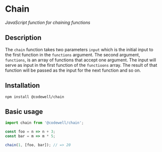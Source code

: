# Chain
*JavaScript function for chaining functions*

## Description
The `chain` function takes two parameters
`input` which is the initial input to the first function in the `functions` argument.
The second argument, `functions`, is an array of functions that accept one argument.
The input will serve as input in the first function of the `functioons` array. The result of that function will be passed as the input for the next function and so on.

## Installation
```
npm install @codewell/chain
```

## Basic usage
```JavaScript
import chain from '@codewell/chain';

const foo = n => n + 3;
const bar = m => m * 5;

chain(1, [foo, bar]); // => 20
```
